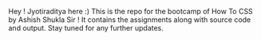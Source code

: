 Hey ! Jyotiraditya here :) 
This is the repo for the bootcamp of How To CSS by Ashish Shukla Sir !
It contains the assignments along with source code and output.
Stay tuned for any further updates.
